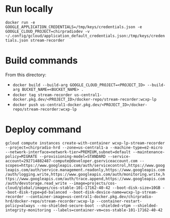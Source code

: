 # Run locally
`docker run -e GOOGLE_APPLICATION_CREDENTIALS=/tmp/keys/credentials.json -e GOOGLE_CLOUD_PROJECT=chirpradiodev -v ~/.config/gcloud/application_default_credentials.json:/tmp/keys/credentials.json stream-recorder`

# Build commands
From this directory:
* `docker build --build-arg GOOGLE_CLOUD_PROJECT=<PROJECT_ID> --build-arg BUCKET_NAME=<BUCKET_NAME> .`
* `docker tag stream-recorder us-central1-docker.pkg.dev/<PROJECT_ID>/docker-repo/stream-recorder:wcxp-lp`
* `docker push us-central1-docker.pkg.dev/<PROJECT_ID>/docker-repo/stream-recorder:wcxp-lp`

# Deploy command
`gcloud compute instances create-with-container wcxp-lp-stream-recorder --project=chirpradio-hrd --zone=us-central1-a --machine-type=e2-micro --network-interface=network-tier=PREMIUM,subnet=default --maintenance-policy=MIGRATE --provisioning-model=STANDARD --service-account=292714882487-compute@developer.gserviceaccount.com --scopes=https://www.googleapis.com/auth/servicecontrol,https://www.googleapis.com/auth/service.management.readonly,https://www.googleapis.com/auth/logging.write,https://www.googleapis.com/auth/monitoring.write,https://www.googleapis.com/auth/trace.append,https://www.googleapis.com/auth/devstorage.read_write --image=projects/cos-cloud/global/images/cos-stable-101-17162-40-42 --boot-disk-size=10GB --boot-disk-type=pd-balanced --boot-disk-device-name=wcxp-lp-stream-recorder --container-image=us-central1-docker.pkg.dev/chirpradio-hrd/docker-repo/stream-recorder:wcxp-lp --container-restart-policy=always --no-shielded-secure-boot --shielded-vtpm --shielded-integrity-monitoring --labels=container-vm=cos-stable-101-17162-40-42`